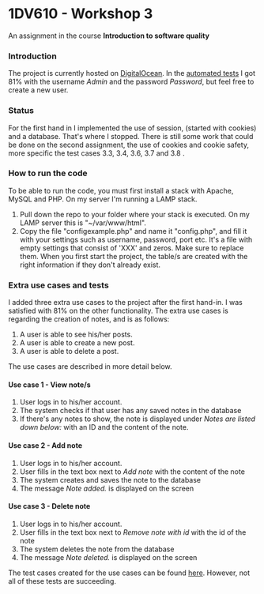 # 1DV610 - Workshop 3

An assignment in the course **Introduction to software quality**

### Introduction
The project is currently hosted on [DigitalOcean](http://159.89.2.45/). In the [automated tests](http://csquiz.lnu.se:25083/index.php) I got 81% with the username _Admin_ and the password _*Password*_, but feel free to create a new user. 

### Status
For the first hand in I implemented the use of session, (started with cookies)  and a database. That's where I stopped. There is still some work that could be done on the second assignment, the use of cookies and cookie safety, more specific the test cases 3.3, 3.4, 3.6, 3.7 and 3.8 .

### How to run the code
To be able to run the code, you must first install a stack with Apache, MySQL and PHP. On my server I'm running a LAMP stack.

1. Pull down the repo to your folder where your stack is executed. On my LAMP server this is "~/var/www/html".
2. Copy the file "configexample.php" and name it "config.php", and fill it with your settings such as username, password, port etc. It's a file with empty settings that consist of 'XXX' and zeros. Make sure to replace them. When you first start the project, the table/s are created with the right information if they don't already exist.

### Extra use cases and tests
I added three extra use cases to the project after the first hand-in. I was satisfied with 81% on the other functionality. The extra use cases is regarding the creation of notes, and is as follows:
1. A user is able to see his/her posts.
2. A user is able to create a new post.
3. A user is able to delete a post.

The use cases are described in more detail below.

#### Use case 1 - View note/s 
1. User logs in to his/her account.
2. The system checks if that user has any saved notes in the database
3. If there's any notes to show, the note is displayed under _Notes are listed down below:_ with an ID and the content of the note.

#### Use case 2 - Add note 
1. User logs in to his/her account.
2. User fills in the text box next to _Add note_ with the content of the note
3. The system creates and saves the note to the database
4. The message _Note added._ is displayed on the screen

#### Use case 3 - Delete note 
1. User logs in to his/her account.
2. User fills in the text box next to _Remove note with id_ with the id of the note
3. The system deletes the note from the database
4. The message _Note deleted._ is displayed on the screen
 
 The test cases created for the use cases can be found [here](https://github.com/Marrieto/1DV610-L2/blob/master/TestCases.md). However, not all of these tests are succeeding.
